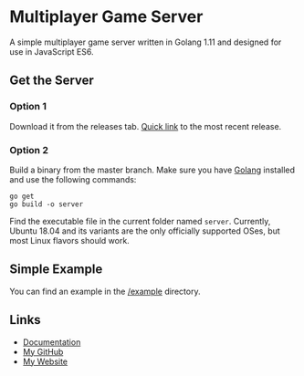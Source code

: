 # Multiplayer Game Server
A simple multiplayer game server written in Golang 1.11 and designed for use in JavaScript ES6.

## Get the Server
### Option 1
Download it from the releases tab. [Quick link](https://github.com/akrantz01/mmos/releases/latest) to the most recent release.
### Option 2
Build a binary from the master branch. Make sure you have [Golang](https://golang.org) installed and use the following commands:
```text
go get
go build -o server
```
Find the executable file in the current folder named `server`. Currently, Ubuntu 18.04 and its variants are the only officially supported OSes, but most Linux flavors should work.

## Simple Example
You can find an example in the [/example](/example) directory.

## Links
* [Documentation](https://akrantz01.github.io/mmos/)
* [My GitHub](https://github.com/akrantz01)
* [My Website](https://www.alexkrantz.com)

